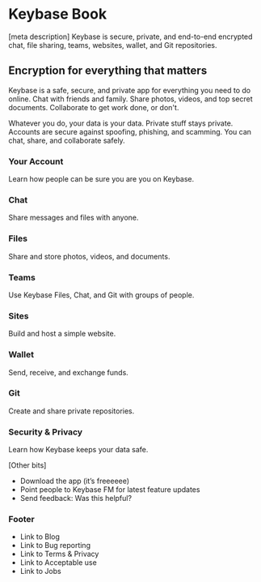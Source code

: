 

# Keybase Book
[meta description]
Keybase is secure, private, and end-to-end encrypted chat, file sharing, teams, websites, wallet, and Git repositories.

## Encryption for everything that matters
Keybase is a safe, secure, and private app for everything you need to do online. Chat with friends and family. Share photos, videos, and top secret documents. Collaborate to get work done, or don't. 

Whatever you do, your data is your data. Private stuff stays private. Accounts are secure against spoofing, phishing, and scamming. You can chat, share, and collaborate safely.

### Your Account  
Learn how people can be sure you are you on Keybase. 

### Chat  
Share messages and files with anyone.

### Files  
Share and store photos, videos, and documents.

### Teams  
Use Keybase Files, Chat, and Git with groups of people.

### Sites  
Build and host a simple website.

### Wallet  
Send, receive, and exchange funds.

### Git  
Create and share private repositories. 

### Security & Privacy  
Learn how Keybase keeps your data safe. 


[Other bits]  
* Download the app (it’s freeeeee)
* Point people to Keybase FM for latest feature updates
* Send feedback: Was this helpful?  

### Footer  
* Link to Blog
* Link to Bug reporting
* Link to Terms & Privacy
* Link to Acceptable use
* Link to Jobs
